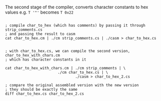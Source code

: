 The second stage of the compiler, converts character constants to hex values
e.g. `T '"'` becomes `T 0x22`

~~~~

; compile char_to_hex (which has comments) by passing it through strip_comments.cs
; and passing the result to casm
cat char_to_hex.cm | ./cm strip_comments.cs | ./casm > char_to_hex.cs 


; with char_to_hex.cs, we can compile the second version, char_to_hex_with_chars.cm
; which has character constants in it

cat char_to_hex_with_chars.cm | ./cm strip_comments | \
    			        ./cm char_to_hex.cs | \
                                ./casm > char_to_hex_2.cs

; compare the original assembled version with the new version
; they should be exactly the same
diff char_to_hex.cs char_to_hex_2.cs
~~~~ 
